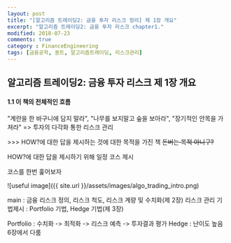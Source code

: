 ```yaml
---
layout: post
title: "[알고리즘 트레이딩2: 금융 투자 리스크 정리] 제 1장 개요"
excerpt: "알고리즘 트레이딩2: 금융 투자 리스크 chapter1."
modified: 2018-07-23
comments: true
category : FinanceEngineering
tags: [금융공학, 퀀트, 알고리즘트레이딩, 리스크관리]
---
```


알고리즘 트레이딩2: 금융 투자 리스크 제 1장 개요
--------------------------------------------------------------------------------------------

#### 1.1 이 책의 전체적인 흐름

"계란을 한 바구니에 담지 말라", "나무를 보지말고 숲을 보아라", "장기적인 안목을 가져라" => 투자의 다각화 통한 리스크 관리

\>>> HOW?에 대한 답을 제시하는 것에 대한 목적을 가진 책 ~~돈버는 목적 아니구?~~

HOW?에 대한 답을 제시하기 위해 일정 코스 제시

코스를 한번 훑어보자

![useful image]({{ site.url }}/assets/images/algo_trading_intro.png)

main : 금융 리스크 정의, 리스크 척도, 리스크 계량 및 수치화(제 2장)
리스크 관리 기법제시 : Portfolio 기법, Hedge 기법(제 3장)

Portfolio : 수치화 -> 최적화 -> 리스크 예측 -> 투자결과 평가
Hedge : 난이도 높음 6장에서 다룸